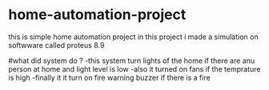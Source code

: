 # home-automation-project
this is simple home automation project 
in this project i made a simulation on softwware called proteus 8.9

#what did system do ?
-this system turn lights of the home if there are anu person at home and light level is low 
-also it turned on fans if the temprature is high 
-finally it it turn on fire warning buzzer if there is a fire 
